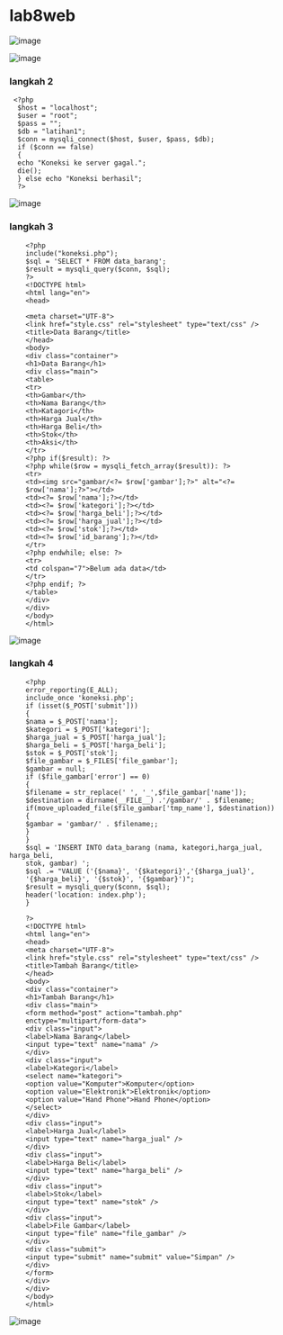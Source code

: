 # lab8web
 
![image](https://github.com/user-attachments/assets/6401024d-1da6-4cde-bf0f-522c2e12b5ee)

![image](https://github.com/user-attachments/assets/2fdbc41e-9439-40d4-9b2d-ff545b100211)

### langkah 2
     <?php
      $host = "localhost";
      $user = "root";
      $pass = "";
      $db = "latihan1";
      $conn = mysqli_connect($host, $user, $pass, $db);
      if ($conn == false)
      {
      echo "Koneksi ke server gagal.";
      die();
      } else echo "Koneksi berhasil";
      ?>
![image](https://github.com/user-attachments/assets/09ea1869-3e90-457d-9418-26200317f0e6)

### langkah 3
        <?php
        include("koneksi.php");
        $sql = 'SELECT * FROM data_barang';
        $result = mysqli_query($conn, $sql);
        ?>
        <!DOCTYPE html>
        <html lang="en">
        <head>
        
        <meta charset="UTF-8">
        <link href="style.css" rel="stylesheet" type="text/css" />
        <title>Data Barang</title>
        </head>
        <body>
        <div class="container">
        <h1>Data Barang</h1>
        <div class="main">
        <table>
        <tr>
        <th>Gambar</th>
        <th>Nama Barang</th>
        <th>Katagori</th>
        <th>Harga Jual</th>
        <th>Harga Beli</th>
        <th>Stok</th>
        <th>Aksi</th>
        </tr>
        <?php if($result): ?>
        <?php while($row = mysqli_fetch_array($result)): ?>
        <tr>
        <td><img src="gambar/<?= $row['gambar'];?>" alt="<?=
        $row['nama'];?>"></td>
        <td><?= $row['nama'];?></td>
        <td><?= $row['kategori'];?></td>
        <td><?= $row['harga_beli'];?></td>
        <td><?= $row['harga_jual'];?></td>
        <td><?= $row['stok'];?></td>
        <td><?= $row['id_barang'];?></td>
        </tr>
        <?php endwhile; else: ?>
        <tr>
        <td colspan="7">Belum ada data</td>
        </tr>
        <?php endif; ?>
        </table>
        </div>
        </div>
        </body>
        </html>
![image](https://github.com/user-attachments/assets/e4439665-8a42-4c12-820c-70116e982fbe)

### langkah 4
        <?php
        error_reporting(E_ALL);
        include_once 'koneksi.php';
        if (isset($_POST['submit']))
        {
        $nama = $_POST['nama'];
        $kategori = $_POST['kategori'];
        $harga_jual = $_POST['harga_jual'];
        $harga_beli = $_POST['harga_beli'];
        $stok = $_POST['stok'];
        $file_gambar = $_FILES['file_gambar'];
        $gambar = null;
        if ($file_gambar['error'] == 0)
        {
        $filename = str_replace(' ', '_',$file_gambar['name']);
        $destination = dirname(__FILE__) .'/gambar/' . $filename;
        if(move_uploaded_file($file_gambar['tmp_name'], $destination))
        {
        $gambar = 'gambar/' . $filename;;
        }
        }
        $sql = 'INSERT INTO data_barang (nama, kategori,harga_jual, harga_beli,
        stok, gambar) ';
        $sql .= "VALUE ('{$nama}', '{$kategori}','{$harga_jual}',
        '{$harga_beli}', '{$stok}', '{$gambar}')";
        $result = mysqli_query($conn, $sql);
        header('location: index.php');
        }
        
        ?>
        <!DOCTYPE html>
        <html lang="en">
        <head>
        <meta charset="UTF-8">
        <link href="style.css" rel="stylesheet" type="text/css" />
        <title>Tambah Barang</title>
        </head>
        <body>
        <div class="container">
        <h1>Tambah Barang</h1>
        <div class="main">
        <form method="post" action="tambah.php"
        enctype="multipart/form-data">
        <div class="input">
        <label>Nama Barang</label>
        <input type="text" name="nama" />
        </div>
        <div class="input">
        <label>Kategori</label>
        <select name="kategori">
        <option value="Komputer">Komputer</option>
        <option value="Elektronik">Elektronik</option>
        <option value="Hand Phone">Hand Phone</option>
        </select>
        </div>
        <div class="input">
        <label>Harga Jual</label>
        <input type="text" name="harga_jual" />
        </div>
        <div class="input">
        <label>Harga Beli</label>
        <input type="text" name="harga_beli" />
        </div>
        <div class="input">
        <label>Stok</label>
        <input type="text" name="stok" />
        </div>
        <div class="input">
        <label>File Gambar</label>
        <input type="file" name="file_gambar" />
        </div>
        <div class="submit">
        <input type="submit" name="submit" value="Simpan" />
        </div>
        </form>
        </div>
        </div>
        </body>
        </html>
![image](https://github.com/user-attachments/assets/04f88185-af54-4704-85af-ae03fe8b1f11)




      
